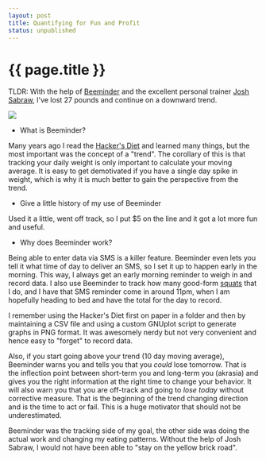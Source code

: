 ```yaml
---
layout: post
title: Quantifying for Fun and Profit
status: unpublished
---
```


# {{ page.title }}


TLDR: With the help of [Beeminder](http://beeminder.com) and the excellent personal trainer
[Josh Sabraw](http://pdxtraining.com), I've lost 27 pounds and continue on a downward trend.

<img src="https://www.beeminder.com/dukeleto/goals/weight/graph?style=hist">

* What is Beeminder?

Many years ago I read the [Hacker's
Diet](http://www.fourmilab.ch/hackdiet/www/hackdiet.html) and learned many
things, but the most important was the concept of a "trend". The corollary of
this is that tracking your daily weight is only important to calculate your
moving average. It is easy to get demotivated if you have a single day spike in
weight, which is why it is much better to gain the perspective from the trend.

* Give a little history of my use of Beeminder

Used it a little, went off track, so I put $5 on the line and it got a lot more fun
and useful.

* Why does Beeminder work?

Being able to enter data via SMS is a killer feature. Beeminder even lets you
tell it what time of day to deliver an SMS, so I set it up to happen early in
the morning. This way, I always get an early morning reminder to weigh in and
record data. I also use Beeminder to track how many good-form [squats](https://www.beeminder.com/dukeleto/goals/squats) that I do,
and I have that SMS reminder come in around 11pm, when I am hopefully heading
to bed and have the total for the day to record.

I remember using the Hacker's Diet first on paper in a folder and
then by maintaining a CSV file and using a custom GNUplot script to generate
graphs in PNG format. It was awesomely nerdy but not very convenient and hence
easy to "forget" to record data.

Also, if you start going above your trend (10 day moving average), Beeminder
warns you and tells you that you *could* lose tomorrow. That is the inflection
point between short-term you and long-term you (akrasia) and gives you the right
information at the right time to change your behavior. It will also warn you
that you are off-track and going to *lose today* without corrective measure. That
is the beginning of the trend changing direction and is the time to act or fail.
This is a huge motivator that should not be underestimated.

Beeminder was the tracking side of my goal, the other side was doing the actual
work and changing my eating patterns. Without the help of Josh Sabraw, I would
not have been able to "stay on the yellow brick road".
